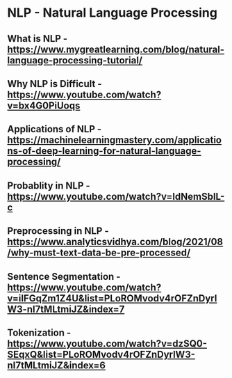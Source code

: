# NLP - Natural Language Processing
## What is NLP - https://www.mygreatlearning.com/blog/natural-language-processing-tutorial/
## Why NLP is Difficult - https://www.youtube.com/watch?v=bx4G0PiUoqs
## Applications of NLP - https://machinelearningmastery.com/applications-of-deep-learning-for-natural-language-processing/
## Probablity in NLP - https://www.youtube.com/watch?v=ldNemSbIL-c
## Preprocessing in NLP - https://www.analyticsvidhya.com/blog/2021/08/why-must-text-data-be-pre-processed/
## Sentence Segmentation - https://www.youtube.com/watch?v=iIFGqZm1Z4U&list=PLoROMvodv4rOFZnDyrlW3-nI7tMLtmiJZ&index=7
## Tokenization - https://www.youtube.com/watch?v=dzSQ0-SEqxQ&list=PLoROMvodv4rOFZnDyrlW3-nI7tMLtmiJZ&index=6


